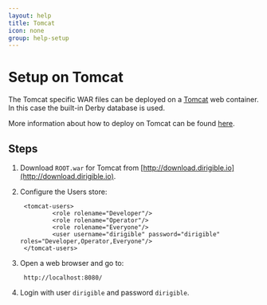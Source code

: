 ```yaml
---
layout: help
title: Tomcat
icon: none
group: help-setup
---
```


Setup on Tomcat
===



The Tomcat specific WAR files can be deployed on a [Tomcat](http://tomcat.apache.org/) web container. In this case the built-in Derby database is used.

More information about how to deploy on Tomcat can be found [here](http://tomcat.apache.org/tomcat-7.0-doc/appdev/deployment.html).

Steps
---

1. Download `ROOT.war` for Tomcat from [http://download.dirigible.io](http://download.dirigible.io).

2. Configure the Users store:

        <tomcat-users>
                <role rolename="Developer"/>
                <role rolename="Operator"/>
                <role rolename="Everyone"/>
                <user username="dirigible" password="dirigible" roles="Developer,Operator,Everyone"/>
        </tomcat-users>

4. Open a web browser and go to:

        http://localhost:8080/

4. Login with user `dirigible` and password `dirigible`.
